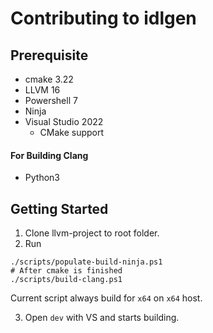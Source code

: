 # Contributing to idlgen

## Prerequisite

- cmake 3.22
- LLVM 16
- Powershell 7
- Ninja
- Visual Studio 2022
  - CMake support

#### For Building Clang

- Python3

## Getting Started

1. Clone llvm-project to root folder.
2. Run
```
./scripts/populate-build-ninja.ps1
# After cmake is finished
./scripts/build-clang.ps1
```
Current script always build for `x64` on `x64` host.

3. Open `dev` with VS and starts building.